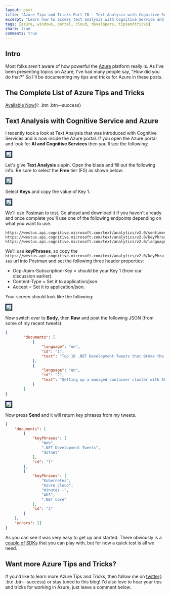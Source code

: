 ```yaml
---
layout: post
title: "Azure Tips and Tricks Part 70 - Text Analysis with Cognitive Service and Azure"
excerpt: "Learn how to access text analysis with Cognitive Service and Azure"
tags: [azure, windows, portal, cloud, developers, tipsandtricks]
share: true
comments: true
---
```


## Intro

Most folks aren't aware of how powerful the [Azure](http://www.azure.com) platform really is. As I've been presenting topics on Azure, I've had many people say, "How did you do that?" So I'll be documenting my tips and tricks for Azure in these posts.

## The Complete List of Azure Tips and Tricks

[Available Now!](https://michaelcrump.net/azure-tips-and-tricks-complete-list/){: .btn .btn--success} 

## Text Analysis with Cognitive Service and Azure

I recently took a look at Text Analysis that was introduced with Cognitive Services and is now inside the Azure portal. If you open the Azure portal and look for **AI and Cognitive Services** then you'll see the following:

<img style="border:3px solid #021a40" src="/files/aicog1.png">

Let's give **Text Analysis** a spin. Open the blade and fill out the following info. Be sure to select the **Free** tier (F0) as shown below:

<img style="border:3px solid #021a40" src="/files/aicog2.png">

Select **Keys** and copy the value of Key 1. 

<img style="border:3px solid #021a40" src="/files/aicog3.png">

We'll use [Postman](https://www.getpostman.com/) to test. Go ahead and download it if you haven't already and once complete you'll use one of the following endpoints depending on what you want to use. 

```text
https://westus.api.cognitive.microsoft.com/text/analytics/v2.0/sentiment
https://westus.api.cognitive.microsoft.com/text/analytics/v2.0/keyPhrases
https://westus.api.cognitive.microsoft.com/text/analytics/v2.0/languages
```

We'll use **keyPhrases**, so copy the `https://westus.api.cognitive.microsoft.com/text/analytics/v2.0/keyPhrases` url into Postman and set the following three header properties:

* Ocp-Apim-Subscription-Key = should be your Key 1 (from our discussion earlier). 
* Content-Type = Set it to application/json.
* Accept = Set it to application/json.

Your screen should look like the following: 

<img style="border:3px solid #021a40" src="/files/aicog4.png">

Now switch over to **Body**, then **Raw** and post the following JSON (from some of my recent tweets):

```json
{
        "documents": [
            {
                "language": "en",
                "id": "1",
                "text": "Top 10 .NET Development Tweets that Broke the Web in 2017 - http://mcrump.me/2ot58Co  #dotnet"
            },
            {
                "language": "en",
                "id": "2",
                "text": "Setting up a managed container cluster with AKS and Kubernetes in the #Azure Cloud running .NET Core in minutes - http://mcrump.me/2op9mek  #dotnet"
            }
        ]
}
```

<img style="border:3px solid #021a40" src="/files/aicog5.png">

Now press **Send** and it will return key phrases from my tweets.

```json
{
    "documents": [
        {
            "keyPhrases": [
                "Web",
                ".NET Development Tweets",
                "dotnet"
            ],
            "id": "1"
        },
        {
            "keyPhrases": [
                "Kubernetes",
                "Azure Cloud",
                "minutes -",
                "AKS",
                ".NET Core"
            ],
            "id": "2"
        }
    ],
    "errors": []
}
```

As you can see it was very easy to get up and started. There obviously is a [couple of SDKs](https://docs.microsoft.com/en-us/azure/cognitive-services/text-analytics/overview) that you can play with, but for now a quick test is all we need. 

## Want more Azure Tips and Tricks?

If you'd like to learn more Azure Tips and Tricks, then follow me on [twitter](http://twitter.com/mbcrump){: .btn .btn--success} or stay tuned to this blog! I'd also love to hear your tips and tricks for working in Azure, just leave a comment below. 